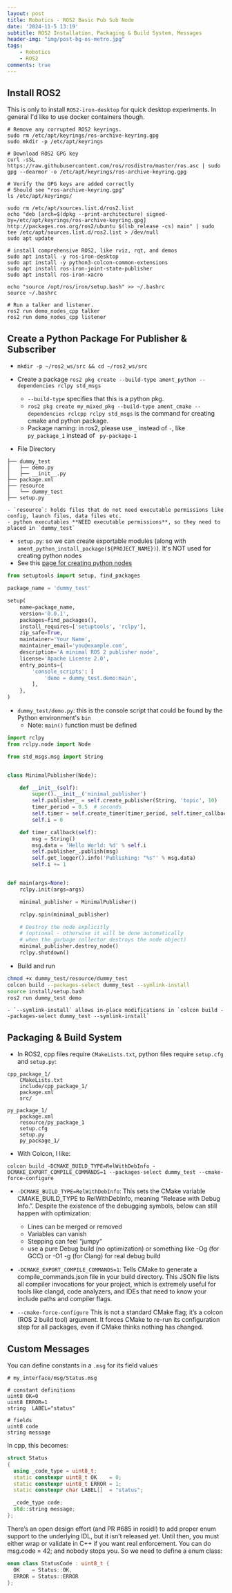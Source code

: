 ```yaml
---
layout: post
title: Robotics - ROS2 Basic Pub Sub Node
date: '2024-11-5 13:19'
subtitle: ROS2 Installation, Packaging & Build System, Messages
header-img: "img/post-bg-os-metro.jpg"
tags:
    - Robotics
    - ROS2
comments: true
---
```


## Install ROS2

This is only to install `ROS2-iron-desktop` for quick desktop experiments. In general I'd like to use docker containers though.

```
# Remove any corrupted ROS2 keyrings.
sudo rm /etc/apt/keyrings/ros-archive-keyring.gpg
sudo mkdir -p /etc/apt/keyrings

# Download ROS2 GPG key
curl -sSL https://raw.githubusercontent.com/ros/rosdistro/master/ros.asc | sudo gpg --dearmor -o /etc/apt/keyrings/ros-archive-keyring.gpg

# Verify the GPG keys are added correctly
# Should see "ros-archive-keyring.gpg"
ls /etc/apt/keyrings/

sudo rm /etc/apt/sources.list.d/ros2.list
echo "deb [arch=$(dpkg --print-architecture) signed-by=/etc/apt/keyrings/ros-archive-keyring.gpg] http://packages.ros.org/ros2/ubuntu $(lsb_release -cs) main" | sudo tee /etc/apt/sources.list.d/ros2.list > /dev/null
sudo apt update

# install comprehensive ROS2, like rviz, rqt, and demos
sudo apt install -y ros-iron-desktop
sudo apt install -y python3-colcon-common-extensions
sudo apt install ros-iron-joint-state-publisher
sudo apt install ros-iron-xacro

echo "source /opt/ros/iron/setup.bash" >> ~/.bashrc
source ~/.bashrc

# Run a talker and listener.
ros2 run demo_nodes_cpp talker
ros2 run demo_nodes_cpp listener
```

## Create a Python Package For Publisher & Subscriber

- `mkdir -p ~/ros2_ws/src && cd ~/ros2_ws/src`
- Create a package `ros2 pkg create --build-type ament_python --dependencies rclpy std_msgs`
  - `--build-type` specifies that this is a python pkg.
  - `ros2 pkg create my_mixed_pkg --build-type ament_cmake --dependencies rclcpp rclpy std_msgs` is the command for creating cmake and python package.
  - Package naming: in ros2, please use `_` instead of `-`, like ` py_package_1` instead of ` py-package-1`


- File Directory

```
├── dummy_test
│   ├── demo.py
│   ├── __init__.py
├── package.xml
├── resource
│   └── dummy_test
├── setup.py
```

    - `resource`: holds files that do not need executable permissions like config, launch files, data files etc.
    - python executables **NEED executable permissions**, so they need to placed in `dummy_test`

- `setup.py`: so we can create exportable modules (along with `ament_python_install_package(${PROJECT_NAME})`). It's NOT used for creating python nodes
- See this [page for creating python nodes](https://roboticsbackend.com/ros2-package-for-both-python-and-cpp-nodes/)

```python
from setuptools import setup, find_packages

package_name = 'dummy_test'

setup(
    name=package_name,
    version='0.0.1',
    packages=find_packages(),
    install_requires=['setuptools', 'rclpy'],
    zip_safe=True,
    maintainer='Your Name',
    maintainer_email='you@example.com',
    description='A minimal ROS 2 publisher node',
    license='Apache License 2.0',
    entry_points={
        'console_scripts': [
            'demo = dummy_test.demo:main',
        ],
    },
)
```

- `dummy_test/demo.py`: this is the console script that could be found by the Python environment's `bin`
  - Note: `main()` function must be defined

```python
import rclpy
from rclpy.node import Node

from std_msgs.msg import String


class MinimalPublisher(Node):

    def __init__(self):
        super().__init__('minimal_publisher')
        self.publisher_ = self.create_publisher(String, 'topic', 10)
        timer_period = 0.5  # seconds
        self.timer = self.create_timer(timer_period, self.timer_callback)
        self.i = 0

    def timer_callback(self):
        msg = String()
        msg.data = 'Hello World: %d' % self.i
        self.publisher_.publish(msg)
        self.get_logger().info('Publishing: "%s"' % msg.data)
        self.i += 1


def main(args=None):
    rclpy.init(args=args)

    minimal_publisher = MinimalPublisher()

    rclpy.spin(minimal_publisher)

    # Destroy the node explicitly
    # (optional - otherwise it will be done automatically
    # when the garbage collector destroys the node object)
    minimal_publisher.destroy_node()
    rclpy.shutdown()
```

- Build and run

```bash
chmod +x dummy_test/resource/dummy_test
colcon build --packages-select dummy_test --symlink-install
source install/setup.bash
ros2 run dummy_test demo
```

    - `--symlink-install` allows in-place modifications in `colcon build --packages-select dummy_test --symlink-install`


## Packaging & Build System

- In ROS2, cpp files require `CMakeLists.txt`, python files require `setup.cfg` and `setup.py`:

```
cpp_package_1/
    CMakeLists.txt
    include/cpp_package_1/
    package.xml
    src/

py_package_1/
    package.xml
    resource/py_package_1
    setup.cfg
    setup.py
    py_package_1/
```

- With Colcon, I like:

```
colcon build -DCMAKE_BUILD_TYPE=RelWithDebInfo -DCMAKE_EXPORT_COMPILE_COMMANDS=1 --packages-select dummy_test --cmake-force-configure
```

- `-DCMAKE_BUILD_TYPE=RelWithDebInfo`: This sets the CMake variable CMAKE_BUILD_TYPE to RelWithDebInfo, meaning “Release with Debug Info.”. Despite the existence of the debugging symbols, below can still happen with optimization:
    - Lines can be merged or removed
    - Variables can vanish
    - Stepping can feel “jumpy”
    - use a pure Debug build (no optimization) or something like -Og (for GCC) or -O1 -g (for Clang) for real debug build

- `-DCMAKE_EXPORT_COMPILE_COMMANDS=1`: Tells CMake to generate a compile_commands.json file in your build directory. This JSON file lists all compiler invocations for your project, which is extremely useful for tools like clangd, code analyzers, and IDEs that need to know your include paths and compiler flags.
- `--cmake-force-configure` This is not a standard CMake flag; it’s a colcon (ROS 2 build tool) argument. It forces CMake to re-run its configuration step for all packages, even if CMake thinks nothing has changed.

## Custom Messages

You can define constants in a `.msg` for its field values

```
# my_interface/msg/Status.msg

# constant definitions
uint8 OK=0
uint8 ERROR=1
string  LABEL="status"

# fields
uint8 code
string message
```

In cpp, this becomes:

```cpp
struct Status
{
  using _code_type = uint8_t;
  static constexpr uint8_t OK    = 0;
  static constexpr uint8_t ERROR = 1;
  static constexpr char LABEL[]  = "status";

  _code_type code;
  std::string message;
};
```

There’s an open design effort (and PR #685 in rosidl) to add proper enum support to the underlying IDL, but it isn’t released yet. Until then, you must either wrap or validate in C++ if you want real enforcement. You can do msg.code = 42; and nobody stops you. So we need to define a enum class:

```cpp
enum class StatusCode : uint8_t {
  OK    = Status::OK,
  ERROR = Status::ERROR
};
```